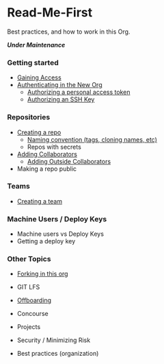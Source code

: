 # Read-Me-First
Best practices, and how to work in this Org. 

*__Under Maintenance__*

### Getting started
   * [Gaining Access](gaining-access.md)
   * [Authenticating in the New Org](Authentication.md)
      * [Authorizing a personal access token](Authorizing-Personal-Access-Token.md)
      * [Authorizing an SSH Key](Authorizing-ssh-key.md)

### Repositories
* [Creating a repo](creating-repo.md)
  * [Naming convention (tags, cloning names, etc)](Naming-Convention.md)
  * Repos with secrets
* [Adding Collaborators](adding-collaborators.md)
   * [Adding Outside Collaborators](adding-outside-collaborators.md)
* Making a repo public

### Teams
* [Creating a team](Creating-a-Team.md)

### Machine Users / Deploy Keys
* Machine users vs Deploy Keys
* Getting a deploy key

### Other Topics
   * [Forking in this org](forking.md)
   * GIT LFS
   * [Offboarding](offboarding.md)
   * Concourse
   * Projects
   * Security / Minimizing Risk
 
* Best practices (organization) 

